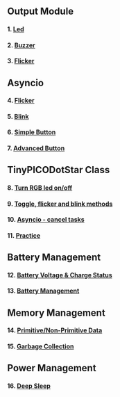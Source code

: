 ## Output Module
#### 1. [Led](lesson02-01.md)
#### 2. [Buzzer](lesson02-02.md)
#### 3. [Flicker](lesson02-03.md)
## Asyncio
#### 4. [Flicker](lesson02-04.md)
#### 5. [Blink](lesson02-05.md)
#### 6. [Simple Button](lesson02-06.md)
#### 7. [Advanced Button](lesson02-07.md)
## TinyPICODotStar Class
#### 8. [Turn RGB led on/off](lesson02-08.md)
#### 9. [Toggle, flicker and blink methods](lesson02-09.md)
#### 10. [Asyncio - cancel tasks](lesson02-10.md)
#### 11. [Practice](lesson02-11.md)
## Battery Management
#### 12. [Battery Voltage & Charge Status](lesson02-12.md)
#### 13. [Battery Management](lesson02-13.md)
## Memory Management
#### 14. [Primitive/Non-Primitive Data](lesson02-14.md)
#### 15. [Garbage Collection](lesson02-15.md)
## Power Management
#### 16. [Deep Sleep](lesson02-16.md)
